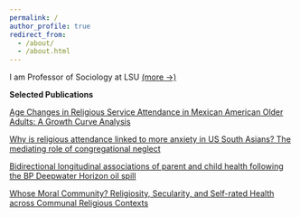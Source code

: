 ```yaml
---
permalink: /
author_profile: true
redirect_from: 
  - /about/
  - /about.html
---
```


I am Professor of Sociology at LSU [(more →)](https://sstroope.github.io/about_me)


**Selected Publications**

[Age Changes in Religious Service Attendance in Mexican American Older Adults: A Growth Curve Analysis](https://doi.org/10.1177/08982643231219)

[Why is religious attendance linked to more anxiety in US South Asians? The mediating role of congregational neglect](https://doi.org/10.1007/s40615-023-01764-6)

[Bidirectional longitudinal associations of parent and child health following the BP Deepwater Horizon oil spill](https://doi.org/10.1007/s11111-022-00404-1)

[Whose Moral Community? Religiosity, Secularity, and Self-rated Health across Communal Religious Contexts](https://journals.sagepub.com/doi/10.1177/0022146518755698)
